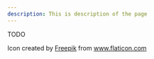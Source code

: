 ```yaml
---
description: This is description of the page
---
```


TODO

Icon created by [Freepik](https://www.freepik.com/) from www.flaticon.com
